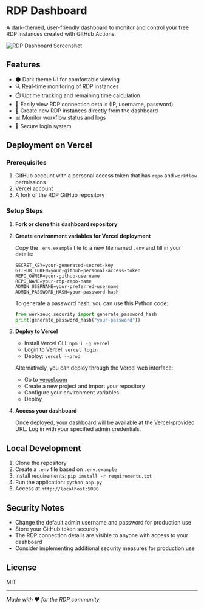 # RDP Dashboard

A dark-themed, user-friendly dashboard to monitor and control your free RDP instances created with GitHub Actions.

![RDP Dashboard Screenshot](https://via.placeholder.com/800x450?text=RDP+Dashboard)

## Features

- 🌑 Dark theme UI for comfortable viewing
- 🔍 Real-time monitoring of RDP instances
- ⏱️ Uptime tracking and remaining time calculation
- 🔑 Easily view RDP connection details (IP, username, password)
- 🚀 Create new RDP instances directly from the dashboard
- 📊 Monitor workflow status and logs
- 🔐 Secure login system

## Deployment on Vercel

### Prerequisites

1. GitHub account with a personal access token that has `repo` and `workflow` permissions
2. Vercel account
3. A fork of the RDP GitHub repository

### Setup Steps

1. **Fork or clone this dashboard repository**

2. **Create environment variables for Vercel deployment**

   Copy the `.env.example` file to a new file named `.env` and fill in your details:
   ```
   SECRET_KEY=your-generated-secret-key
   GITHUB_TOKEN=your-github-personal-access-token
   REPO_OWNER=your-github-username
   REPO_NAME=your-rdp-repo-name
   ADMIN_USERNAME=your-preferred-username
   ADMIN_PASSWORD_HASH=your-password-hash
   ```

   To generate a password hash, you can use this Python code:
   ```python
   from werkzeug.security import generate_password_hash
   print(generate_password_hash("your-password"))
   ```

3. **Deploy to Vercel**

   - Install Vercel CLI: `npm i -g vercel`
   - Login to Vercel: `vercel login`
   - Deploy: `vercel --prod`
   
   Alternatively, you can deploy through the Vercel web interface:
   - Go to [vercel.com](https://vercel.com)
   - Create a new project and import your repository
   - Configure your environment variables
   - Deploy

4. **Access your dashboard**

   Once deployed, your dashboard will be available at the Vercel-provided URL.
   Log in with your specified admin credentials.

## Local Development

1. Clone the repository
2. Create a `.env` file based on `.env.example`
3. Install requirements: `pip install -r requirements.txt`
4. Run the application: `python app.py`
5. Access at `http://localhost:5000`

## Security Notes

- Change the default admin username and password for production use
- Store your GitHub token securely
- The RDP connection details are visible to anyone with access to your dashboard
- Consider implementing additional security measures for production use

## License

MIT

---

*Made with ❤️ for the RDP community* 